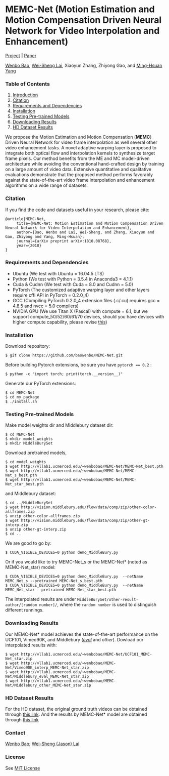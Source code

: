 # MEMC-Net (Motion Estimation and Motion Compensation Driven Neural Network for Video Interpolation and Enhancement)
[Project](https://sites.google.com/view/wenbobao/memc-net) **|** [Paper](http://arxiv.org/abs/1810.08768)


[Wenbo Bao](https://sites.google.com/view/wenbobao/home),
[Wei-Sheng Lai](http://graduatestudents.ucmerced.edu/wlai24/), 
Xiaoyun Zhang, 
Zhiyong Gao, 
and [Ming-Hsuan Yang](http://faculty.ucmerced.edu/mhyang/)


### Table of Contents
1. [Introduction](#introduction)
1. [Citation](#citation)
1. [Requirements and Dependencies](#requirements-and-dependencies)
1. [Installation](#installation)
1. [Testing Pre-trained Models](#testing-pre-trained-models)
1. [Downloading Results](#downloading-results)
1. [HD Dataset Results](#hd-dataset-results)
<!--1. [Training New Models](#training-new-models) -->

We propose the Motion Estimation and Motion Compensation (**MEMC**) Driven Neural Network for video frame interpolation as well several other video enhancement tasks.
A novel adaptive warping layer is proposed to integrate both optical flow and interpolation kernels to synthesize target frame pixels.
Our method benefits from the ME and MC model-driven architecture while avoiding the conventional hand-crafted design by training on a large amount of video data.
Extensive quantitative and qualitative evaluations demonstrate that the proposed method performs favorably against the state-of-the-art video frame interpolation and enhancement algorithms on a wide range of datasets.

### Citation
If you find the code and datasets useful in your research, please cite:

    @article{MEMC-Net,
         title={MEMC-Net: Motion Estimation and Motion Compensation Driven Neural Network for Video Interpolation and Enhancement},
         author={Bao, Wenbo and Lai, Wei-Sheng, and Zhang, Xiaoyun and Gao, Zhiyong and Yang, Ming-Hsuan},
         journal={arXiv preprint arXiv:1810.08768},
         year={2018}
    }
    

### Requirements and Dependencies
- Ubuntu (We test with Ubuntu = 16.04.5 LTS)
- Python (We test with Python = 3.5.4 in Anaconda3 = 4.1.1)
- Cuda & Cudnn (We test with Cuda = 8.0 and Cudnn = 5.0)
- PyTorch (The customized adaptive warping layer and other layers require cffi API in PyTorch = 0.2.0_4)
- GCC (Compiling PyTorch 0.2.0_4 extension files (.c/.cu) requires gcc = 4.8.5 and nvcc = 5.0 compilers)
- NVIDIA GPU (We use Titan X (Pascal) with compute = 6.1, but we support compute_50/52/60/61/70 devices, should you have devices with higher compute capability, please revise [this](https://github.com/baowenbo/MEMC-Net/blob/master/my_package/install.bash))


### Installation
Download repository:

    $ git clone https://github.com/baowenbo/MEMC-Net.git

Before building Pytorch extensions, be sure you have `pytorch == 0.2` :
    
    $ python -c "import torch; print(torch.__version__)"
    
Generate our PyTorch extensions:
    
    $ cd MEMC-Net
    $ cd my_package 
    $ ./install.sh

### Testing Pre-trained Models
Make model weights dir and Middlebury dataset dir:

    $ cd MEMC-Net
    $ mkdir model_weights
    $ mkdir MiddleBurySet
    
Download pretrained models, 

    $ cd model_weights
    $ wget http://vllab1.ucmerced.edu/~wenbobao/MEMC-Net/MEMC-Net_best.pth 
    $ wget http://vllab1.ucmerced.edu/~wenbobao/MEMC-Net/MEMC-Net_s_best.pth
    $ wget http://vllab1.ucmerced.edu/~wenbobao/MEMC-Net/MEMC-Net_star_best.pth
    
    
and Middlebury dataset:
    
    $ cd ../MiddleBurySet
    $ wget http://vision.middlebury.edu/flow/data/comp/zip/other-color-allframes.zip
    $ unzip other-color-allframes.zip
    $ wget http://vision.middlebury.edu/flow/data/comp/zip/other-gt-interp.zip
    $ unzip other-gt-interp.zip
    $ cd ..

We are good to go by:

    $ CUDA_VISIBLE_DEVICES=0 python demo_MiddleBury.py
    
Or if you would like to try MEMC-Net_s or the MEMC-Net* (noted as MEMC-Net_star) model:
    
    $ CUDA_VISIBLE_DEVICES=0 python demo_MiddleBury.py  --netName MEMC_Net_s --pretrained MEMC-Net_s_best.pth
    $ CUDA_VISIBLE_DEVICES=0 python demo_MiddleBury.py  --netName MEMC_Net_star --pretrained MEMC-Net_star_best.pth
        
The interpolated results are under `MiddleBurySet/other-result-author/[random number]/`, where the `random number` is used to distinguish different runnings. 


### Downloading Results
Our MEMC-Net* model achieves the state-of-the-art performance on the UCF101, Vimeo90K, and Middlebury ([*eval*](http://vision.middlebury.edu/flow/eval/results/results-n1.php) and *other*).
Dowload our interpolated results with:
    
    $ wget http://vllab1.ucmerced.edu/~wenbobao/MEMC-Net/UCF101_MEMC-Net_star.zip
    $ wget http://vllab1.ucmerced.edu/~wenbobao/MEMC-Net/Vimeo90K_interp_MEMC-Net_star.zip
    $ wget http://vllab1.ucmerced.edu/~wenbobao/MEMC-Net/Middlebury_eval_MEMC-Net_star.zip
    $ wget http://vllab1.ucmerced.edu/~wenbobao/MEMC-Net/Middlebury_other_MEMC-Net_star.zip
    
### HD Dataset Results
For the HD dataset, the original ground truth videos can be obtained through [this link](https://merced-my.sharepoint.com/:u:/g/personal/wbao2_ucmerced_edu/EU-1cwJsIGJLmGsIz6a30sEBo-Jv2DWcw65qElR5xwh6VA?e=spBaNI).
And the results by MEMC-Net* model are obtained through  [this link](https://merced-my.sharepoint.com/:u:/g/personal/wbao2_ucmerced_edu/ERuru1UX1dJEj4aUtzyKHdUBjcaRehTdv8DtwGhEV62cdQ?e=swD2EL)

### Contact
[Wenbo Bao](mailto:bwb0813@gmail.com); [Wei-Sheng (Jason) Lai](mailto:phoenix104104@gmail.com)

### License
See [MIT License](https://github.com/baowenbo/DAIN/blob/master/LICENSE)    
    
